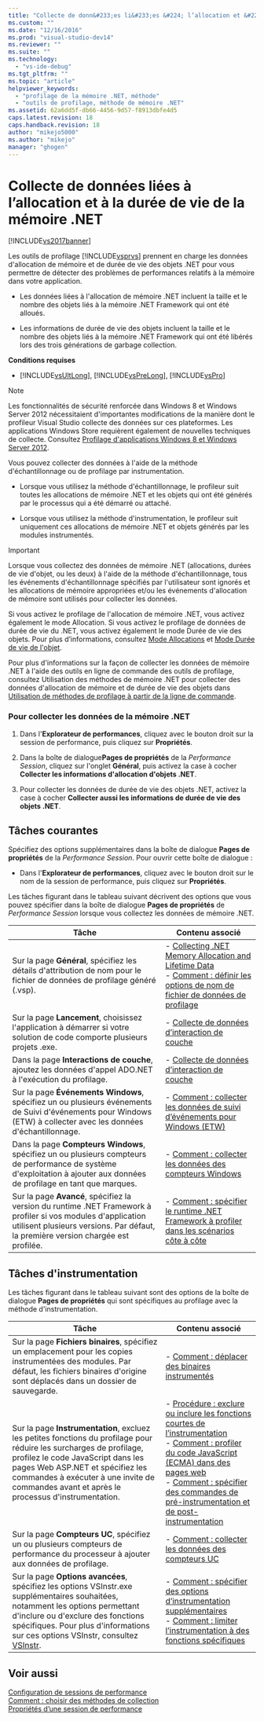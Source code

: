```yaml
---
title: "Collecte de donn&#233;es li&#233;es &#224; l’allocation et &#224; la dur&#233;e de vie de la m&#233;moire .NET | Microsoft Docs"
ms.custom: ""
ms.date: "12/16/2016"
ms.prod: "visual-studio-dev14"
ms.reviewer: ""
ms.suite: ""
ms.technology: 
  - "vs-ide-debug"
ms.tgt_pltfrm: ""
ms.topic: "article"
helpviewer_keywords: 
  - "profilage de la mémoire .NET, méthode"
  - "outils de profilage, méthode de mémoire .NET"
ms.assetid: 62a6dd5f-db66-4456-9d57-f8913dbfe4d5
caps.latest.revision: 18
caps.handback.revision: 18
author: "mikejo5000"
ms.author: "mikejo"
manager: "ghogen"
---
```

# Collecte de donn&#233;es li&#233;es &#224; l’allocation et &#224; la dur&#233;e de vie de la m&#233;moire .NET
[!INCLUDE[vs2017banner](../code-quality/includes/vs2017banner.md)]

Les outils de profilage [!INCLUDE[vsprvs](../code-quality/includes/vsprvs_md.md)] prennent en charge les données d'allocation de mémoire et de durée de vie des objets .NET pour vous permettre de détecter des problèmes de performances relatifs à la mémoire dans votre application.  
  
-   Les données liées à l'allocation de mémoire .NET incluent la taille et le nombre des objets liés à la mémoire .NET Framework qui ont été alloués.  
  
-   Les informations de durée de vie des objets incluent la taille et le nombre des objets liés à la mémoire .NET Framework qui ont été libérés lors des trois générations de garbage collection.  
  
 **Conditions requises**  
  
-   [!INCLUDE[vsUltLong](../code-quality/includes/vsultlong_md.md)], [!INCLUDE[vsPreLong](../code-quality/includes/vsprelong_md.md)], [!INCLUDE[vsPro](../code-quality/includes/vspro_md.md)]  
  
> [!NOTE]
>  Les fonctionnalités de sécurité renforcée dans Windows 8 et Windows Server 2012 nécessitaient d'importantes modifications de la manière dont le profileur Visual Studio collecte des données sur ces plateformes.  Les applications Windows Store requièrent également de nouvelles techniques de collecte.  Consultez [Profilage d'applications Windows 8 et Windows Server 2012](../profiling/performance-tools-on-windows-8-and-windows-server-2012-applications.md).  
  
 Vous pouvez collecter des données à l'aide de la méthode d'échantillonnage ou de profilage par instrumentation.  
  
-   Lorsque vous utilisez la méthode d'échantillonnage, le profileur suit toutes les allocations de mémoire .NET et les objets qui ont été générés par le processus qui a été démarré ou attaché.  
  
-   Lorsque vous utilisez la méthode d'instrumentation, le profileur suit uniquement ces allocations de mémoire .NET et objets générés par les modules instrumentés.  
  
> [!IMPORTANT]
>  Lorsque vous collectez des données de mémoire .NET \(allocations, durées de vie d'objet, ou les deux\) à l'aide de la méthode d'échantillonnage, tous les événements d'échantillonnage spécifiés par l'utilisateur sont ignorés et les allocations de mémoire appropriées et\/ou les événements d'allocation de mémoire sont utilisés pour collecter les données.  
  
 Si vous activez le profilage de l'allocation de mémoire .NET, vous activez également le mode Allocation.  Si vous activez le profilage de données de durée de vie du .NET, vous activez également le mode Durée de vie des objets.  Pour plus d’informations, consultez [Mode Allocations](../profiling/dotnet-memory-allocations-view.md) et [Mode Durée de vie de l'objet](../profiling/object-lifetime-view.md).  
  
 Pour plus d'informations sur la façon de collecter les données de mémoire .NET à l'aide des outils en ligne de commande des outils de profilage, consultez Utilisation des méthodes de mémoire .NET pour collecter des données d'allocation de mémoire et de durée de vie des objets dans [Utilisation de méthodes de profilage à partir de la ligne de commande](../profiling/using-profiling-methods-to-collect-performance-data-from-the-command-line.md).  
  
### Pour collecter les données de la mémoire .NET  
  
1.  Dans l'**Explorateur de performances**, cliquez avec le bouton droit sur la session de performance, puis cliquez sur **Propriétés**.  
  
2.  Dans la boîte de dialogue**Pages de propriétés** de la *Performance Session*, cliquez sur l'onglet **Général**, puis activez la case à cocher **Collecter les informations d'allocation d'objets .NET**.  
  
3.  Pour collecter les données de durée de vie des objets .NET, activez la case à cocher **Collecter aussi les informations de durée de vie des objets .NET**.  
  
## Tâches courantes  
 Spécifiez des options supplémentaires dans la boîte de dialogue **Pages de propriétés** de la *Performance Session*.  Pour ouvrir cette boîte de dialogue :  
  
-   Dans l'**Explorateur de performances**, cliquez avec le bouton droit sur le nom de la session de performance, puis cliquez sur **Propriétés**.  
  
 Les tâches figurant dans le tableau suivant décrivent des options que vous pouvez spécifier dans la boîte de dialogue **Pages de propriétés** de *Performance Session* lorsque vous collectez les données de mémoire .NET.  
  
|Tâche|Contenu associé|  
|-----------|---------------------|  
|Sur la page **Général**, spécifiez les détails d'attribution de nom pour le fichier de données de profilage généré \(.vsp\).|-   [Collecting .NET Memory Allocation and Lifetime Data](../profiling/collecting-dotnet-memory-allocation-and-lifetime-data.md)<br />-   [Comment : définir les options de nom de fichier de données de profilage](../profiling/how-to-set-performance-data-file-name-options.md)|  
|Sur la page **Lancement**, choisissez l'application à démarrer si votre solution de code comporte plusieurs projets .exe.|-   [Collecte de données d’interaction de couche](../profiling/collecting-tier-interaction-data.md)|  
|Dans la page **Interactions de couche**, ajoutez les données d'appel ADO.NET à l'exécution du profilage.|-   [Collecte de données d’interaction de couche](../profiling/collecting-tier-interaction-data.md)|  
|Sur la page **Événements Windows**, spécifiez un ou plusieurs événements de Suivi d'événements pour Windows \(ETW\) à collecter avec les données d'échantillonnage.|-   [Comment : collecter les données de suivi d’événements pour Windows \(ETW\)](../Topic/How%20to:%20Collect%20Event%20Tracing%20for%20Windows%20\(ETW\)%20Data.md)|  
|Dans la page **Compteurs Windows**, spécifiez un ou plusieurs compteurs de performance de système d'exploitation à ajouter aux données de profilage en tant que marques.|-   [Comment : collecter les données des compteurs Windows](../profiling/how-to-collect-windows-counter-data.md)|  
|Sur la page **Avancé**, spécifiez la version du runtime .NET Framework à profiler si vos modules d'application utilisent plusieurs versions.  Par défaut, la première version chargée est profilée.|-   [Comment : spécifier le runtime .NET Framework à profiler dans les scénarios côte à côte](../Topic/How%20to:%20Specify%20the%20.NET%20Framework%20Runtime.md)|  
  
## Tâches d'instrumentation  
 Les tâches figurant dans le tableau suivant sont des options de la boîte de dialogue **Pages de propriétés** qui sont spécifiques au profilage avec la méthode d'instrumentation.  
  
|Tâche|Contenu associé|  
|-----------|---------------------|  
|Sur la page **Fichiers binaires**, spécifiez un emplacement pour les copies instrumentées des modules.  Par défaut, les fichiers binaires d'origine sont déplacés dans un dossier de sauvegarde.|-   [Comment : déplacer des binaires instrumentés](../profiling/how-to-relocate-instrumented-binaries.md)|  
|Sur la page **Instrumentation**, excluez les petites fonctions du profilage pour réduire les surcharges de profilage, profilez le code JavaScript dans les pages Web ASP.NET et spécifiez les commandes à exécuter à une invite de commandes avant et après le processus d'instrumentation.|-   [Procédure : exclure ou inclure les fonctions courtes de l’instrumentation](../Topic/How%20to:%20Exclude%20or%20Include%20Short%20Functions%20from%20Instrumentation.md)<br />-   [Comment : profiler du code JavaScript \(ECMA\) dans des pages web](../Topic/How%20to:%20Profile%20JavaScript%20Code%20in%20Web%20Pages.md)<br />-   [Comment : spécifier des commandes de pré\-instrumentation et de post\-instrumentation](../Topic/How%20to:%20Specify%20Pre-%20and%20Post-Instrument%20Commands.md)|  
|Sur la page **Compteurs UC**, spécifiez un ou plusieurs compteurs de performance du processeur à ajouter aux données de profilage.|-   [Comment : collecter les données des compteurs UC](../profiling/how-to-collect-cpu-counter-data.md)|  
|Sur la page **Options avancées**, spécifiez les options VSInstr.exe supplémentaires souhaitées, notamment les options permettant d'inclure ou d'exclure des fonctions spécifiques.  Pour plus d'informations sur ces options VSInstr, consultez [VSInstr](../profiling/vsinstr.md).|-   [Comment : spécifier des options d’instrumentation supplémentaires](../Topic/How%20to:%20Specify%20Additional%20Instrumentation%20Options.md)<br />-   [Comment : limiter l’instrumentation à des fonctions spécifiques](../profiling/how-to-limit-instrumentation-to-specific-functions.md)|  
  
## Voir aussi  
 [Configuration de sessions de performance](../profiling/configuring-performance-sessions.md)   
 [Comment : choisir des méthodes de collection](../profiling/how-to-choose-collection-methods.md)   
 [Propriétés d’une session de performance](../profiling/performance-session-properties.md)